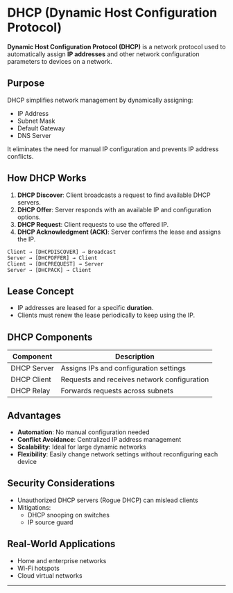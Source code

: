 # DHCP (Dynamic Host Configuration Protocol)

**Dynamic Host Configuration Protocol (DHCP)** is a network protocol used to automatically assign **IP addresses** and other network configuration parameters to devices on a network.

## Purpose

DHCP simplifies network management by dynamically assigning:
- IP Address
- Subnet Mask
- Default Gateway
- DNS Server

It eliminates the need for manual IP configuration and prevents IP address conflicts.

## How DHCP Works

1. **DHCP Discover**: Client broadcasts a request to find available DHCP servers.
2. **DHCP Offer**: Server responds with an available IP and configuration options.
3. **DHCP Request**: Client requests to use the offered IP.
4. **DHCP Acknowledgment (ACK)**: Server confirms the lease and assigns the IP.

```
Client → [DHCPDISCOVER] → Broadcast
Server → [DHCPOFFER] → Client
Client → [DHCPREQUEST] → Server
Server → [DHCPACK] → Client
```

## Lease Concept

- IP addresses are leased for a specific **duration**.
- Clients must renew the lease periodically to keep using the IP.

## DHCP Components

| Component     | Description                                 |
|---------------|---------------------------------------------|
| DHCP Server   | Assigns IPs and configuration settings      |
| DHCP Client   | Requests and receives network configuration |
| DHCP Relay    | Forwards requests across subnets            |

## Advantages

- **Automation**: No manual configuration needed
- **Conflict Avoidance**: Centralized IP address management
- **Scalability**: Ideal for large dynamic networks
- **Flexibility**: Easily change network settings without reconfiguring each device

## Security Considerations

- Unauthorized DHCP servers (Rogue DHCP) can mislead clients
- Mitigations:
  - DHCP snooping on switches
  - IP source guard

## Real-World Applications

- Home and enterprise networks
- Wi-Fi hotspots
- Cloud virtual networks

---

